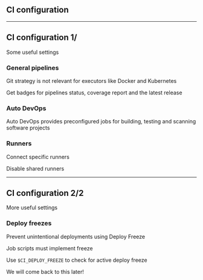 <!-- .slide: id="gitlab_ci_configuration" class="vertical-center" -->

<i class="fa-duotone fa-calendar-clock fa-8x fa-duotone-colors" style="float: right; color: grey;"></i>

## CI configuration

---

## CI configuration 1/

Some useful settings

### General pipelines

Git strategy is not relevant for executors like Docker and Kubernetes

Get badges for pipelines status, coverage report and the latest release

### Auto DevOps

Auto DevOps [](https://docs.gitlab.com/ee/topics/autodevops/) provides preconfigured jobs for building, testing and scanning software projects

### Runners [<i class="fa-solid fa-arrow-right-to-bracket"></i>](#/gitlab_runners)

Connect specific runners

Disable shared runners

---

## CI configuration 2/2

More useful settings

### Deploy freezes

Prevent unintentional deployments using Deploy Freeze [](https://docs.gitlab.com/ee/user/project/releases/index.html#prevent-unintentional-releases-by-setting-a-deploy-freeze)

Job scripts must implement freeze

Use `$CI_DEPLOY_FREEZE` to check for active deploy freeze

We will come back to this later!
